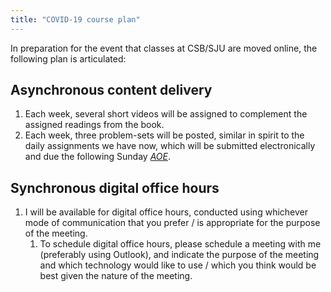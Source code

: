 ```yaml
---
title: "COVID-19 course plan"
---
```


In preparation for the event that classes at CSB/SJU are moved online, the
following plan is articulated:

## Asynchronous content delivery
1. Each week, several short videos will be assigned to complement the assigned
   readings from the book.
1. Each week, three problem-sets will be posted, similar in spirit to the daily
   assignments we have now, which will be submitted electronically and due the
   following Sunday [*AOE*][aoe].

## Synchronous digital office hours
1. I will be available for digital office hours, conducted using whichever mode
   of communication that you prefer / is appropriate for the purpose of the
   meeting.
   1. To schedule digital office hours, please schedule a meeting with me
      (preferably using Outlook), and indicate the purpose of the meeting and
      which technology would like to use / which you think would be best given
      the nature of the meeting.

<!-- Links -->
[aoe]: https://en.wikipedia.org/wiki/Anywhere_on_Earth
